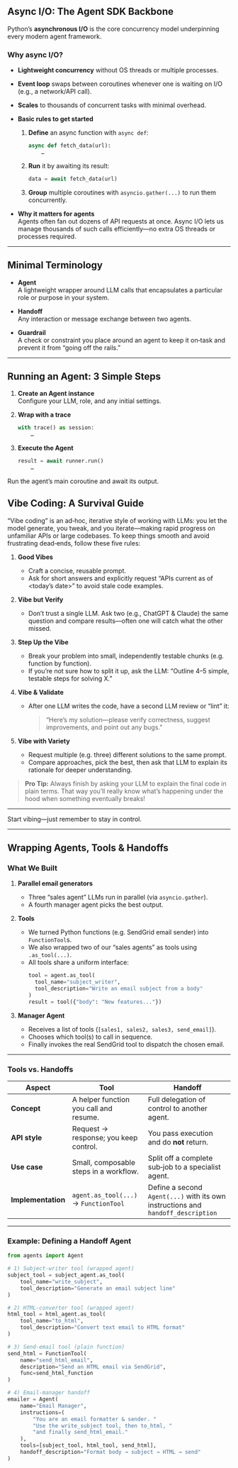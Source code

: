 ## Async I/O: The Agent SDK Backbone

Python’s **asynchronous I/O** is the core concurrency model underpinning every modern agent framework.

### Why async I/O?
- **Lightweight concurrency** without OS threads or multiple processes.  
- **Event loop** swaps between coroutines whenever one is waiting on I/O (e.g., a network/API call).  
- **Scales** to thousands of concurrent tasks with minimal overhead.

- **Basic rules to get started**  
  1. **Define** an async function with `async def`:  
     ```python
     async def fetch_data(url):
         …  
     ```  
  2. **Run** it by awaiting its result:  
     ```python
     data = await fetch_data(url)
     ```  
  3. **Group** multiple coroutines with `asyncio.gather(...)` to run them concurrently.

- **Why it matters for agents**  
  Agents often fan out dozens of API requests at once. Async I/O lets us manage thousands of such calls efficiently—no extra OS threads or processes required.

---

## Minimal Terminology

- **Agent**  
  A lightweight wrapper around LLM calls that encapsulates a particular role or purpose in your system.

- **Handoff**  
  Any interaction or message exchange between two agents.

- **Guardrail**  
  A check or constraint you place around an agent to keep it on‑task and prevent it from “going off the rails.”

---

## Running an Agent: 3 Simple Steps

1. **Create an Agent instance**  
   Configure your LLM, role, and any initial settings.

2. **Wrap with a trace**  
   ```python
   with trace() as session:
       …
   ```

3. **Execute the Agent**
   ```python
   result = await runner.run()
       …
   ```
Run the agent’s main coroutine and await its output.


## Vibe Coding: A Survival Guide

“Vibe coding” is an ad‑hoc, iterative style of working with LLMs: you let the model generate, you tweak, and you iterate—making rapid progress on unfamiliar APIs or large codebases. To keep things smooth and avoid frustrating dead‑ends, follow these five rules:

1. **Good Vibes**  
   - Craft a concise, reusable prompt.  
   - Ask for short answers and explicitly request “APIs current as of \<today’s date\>” to avoid stale code examples.

2. **Vibe but Verify**  
   - Don’t trust a single LLM. Ask two (e.g., ChatGPT & Claude) the same question and compare results—often one will catch what the other missed.

3. **Step Up the Vibe**  
   - Break your problem into small, independently testable chunks (e.g. function by function).  
   - If you’re not sure how to split it up, ask the LLM: “Outline 4–5 simple, testable steps for solving X.”

4. **Vibe & Validate**  
   - After one LLM writes the code, have a second LLM review or “lint” it:  
     > “Here’s my solution—please verify correctness, suggest improvements, and point out any bugs.”

5. **Vibe with Variety**  
   - Request multiple (e.g. three) different solutions to the same prompt.  
   - Compare approaches, pick the best, then ask that LLM to explain its rationale for deeper understanding.

> **Pro Tip:** Always finish by asking your LLM to explain the final code in plain terms. That way you’ll really know what’s happening under the hood when something eventually breaks!

---
Start vibing—just remember to stay in control.  

---

## Wrapping Agents, Tools & Handoffs

### What We Built
1. **Parallel email generators**  
   - Three “sales agent” LLMs run in parallel (via `asyncio.gather`).  
   - A fourth manager agent picks the best output.

2. **Tools**  
   - We turned Python functions (e.g. SendGrid email sender) into `FunctionTool`s.  
   - We also wrapped two of our “sales agents” as tools using `.as_tool(...)`.  
   - All tools share a uniform interface:  
     ```python
     tool = agent.as_tool(
       tool_name="subject_writer",
       tool_description="Write an email subject from a body"
     )
     result = tool({"body": "New features..."})
     ```

3. **Manager Agent**  
   - Receives a list of tools (`[sales1, sales2, sales3, send_email]`).  
   - Chooses which tool(s) to call in sequence.  
   - Finally invokes the real SendGrid tool to dispatch the chosen email.

---

### Tools vs. Handoffs

| Aspect              | Tool                                  | Handoff                             |
|---------------------|---------------------------------------|-------------------------------------|
| **Concept**         | A helper function you call and resume.| Full delegation of control to another agent. |
| **API style**       | Request → response; you keep control. | You pass execution and do **not** return.  |
| **Use case**        | Small, composable steps in a workflow.| Split off a complete sub‑job to a specialist agent. |
| **Implementation**  | `agent.as_tool(...)` → `FunctionTool` | Define a second `Agent(...)` with its own instructions and `handoff_description` |

---

### Example: Defining a Handoff Agent

```python
from agents import Agent

# 1) Subject‐writer tool (wrapped agent)
subject_tool = subject_agent.as_tool(
    tool_name="write_subject",
    tool_description="Generate an email subject line"
)

# 2) HTML‐converter tool (wrapped agent)
html_tool = html_agent.as_tool(
    tool_name="to_html",
    tool_description="Convert text email to HTML format"
)

# 3) Send‐email tool (plain function)
send_html = FunctionTool(
    name="send_html_email",
    description="Send an HTML email via SendGrid",
    func=send_html_function
)

# 4) Email‐manager handoff
emailer = Agent(
    name="Email Manager",
    instructions=(
        "You are an email formatter & sender. "
        "Use the write_subject tool, then to_html, "
        "and finally send_html_email."
    ),
    tools=[subject_tool, html_tool, send_html],
    handoff_description="Format body → subject → HTML → send"
)

